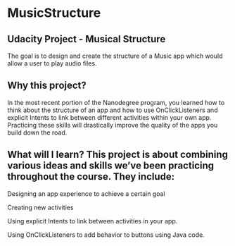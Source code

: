 # MusicStructure
Udacity Project - Musical Structure
-------------
The goal is to design and create the structure of a Music app which would allow a user to play
audio files.

Why this project?
-------------
In the most recent portion of the Nanodegree program, you learned how to think about the structure 
of an app and how to use OnClickListeners and explicit Intents to link between different activities 
within your own app. Practicing these skills will drastically improve the quality of the apps you 
build down the road.

What will I learn?
This project is about combining various ideas and skills we’ve been practicing throughout the course. 
They include:
-------------
Designing an app experience to achieve a certain goal

Creating new activities

Using explicit Intents to link between activities in your app.

Using OnClickListeners to add behavior to buttons using Java code.
